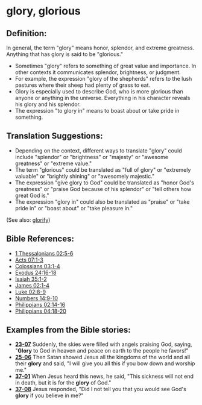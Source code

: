 # glory, glorious #

## Definition: ##

In general, the term "glory" means honor, splendor, and extreme greatness. Anything that has glory is said to be "glorious."

* Sometimes "glory" refers to something of great value and importance. In other contexts it communicates splendor, brightness, or judgment.
* For example, the expression "glory of the shepherds" refers to the lush pastures where their sheep had plenty of grass to eat.
* Glory is especially used to describe God, who is more glorious than anyone or anything in the universe. Everything in his character reveals his glory and his splendor.
* The expression "to glory in" means to boast about or take pride in something.

## Translation Suggestions: ##

* Depending on the context, different ways to translate "glory" could include "splendor" or "brightness" or "majesty" or "awesome greatness" or "extreme value."
* The term "glorious" could be translated as  "full of glory" or "extremely valuable" or "brightly shining" or "awesomely majestic."
* The expression "give glory to God" could be translated as "honor God's greatness" or "praise God because of his splendor" or "tell others how great God is."
* The expression "glory in" could also be translated as "praise" or "take pride in" or "boast about" or "take pleasure in."

(See also: [glorify](../kt/glorify.md))

## Bible References: ##

* [1 Thessalonians 02:5-6](https://door43.org/en/bible/notes/1th/02/05)
* [Acts 07:1-3](https://door43.org/en/bible/notes/act/07/01)
* [Colossians 03:1-4](https://door43.org/en/bible/notes/col/03/01)
* [Exodus 24:16-18](https://door43.org/en/bible/notes/exo/24/16)
* [Isaiah 35:1-2](https://door43.org/en/bible/notes/isa/35/01)
* [James 02:1-4](https://door43.org/en/bible/notes/jas/02/01)
* [Luke 02:8-9](https://door43.org/en/bible/notes/luk/02/08)
* [Numbers 14:9-10](https://door43.org/en/bible/notes/num/14/09)
* [Philippians 02:14-16](https://door43.org/en/bible/notes/php/02/14)
* [Philippians 04:18-20](https://door43.org/en/bible/notes/php/04/18)

## Examples from the Bible stories: ##

* __[23-07](https://door43.org/en/obs/notes/frames/23-07)__ Suddenly, the skies were filled with angels praising God, saying, "__Glory__  to God in heaven and peace on earth to the people he favors!"
* __[25-06](https://door43.org/en/obs/notes/frames/25-06)__ Then Satan showed Jesus all the kingdoms of the world and all their __glory__  and said, "I will give you all this if you bow down and worship me."
* __[37-01](https://door43.org/en/obs/notes/frames/37-01)__ When Jesus heard this news, he said, "This sickness will not end in death, but it is for the __glory__  of God."
* __[37-08](https://door43.org/en/obs/notes/frames/37-08)__ Jesus responded, "Did I not tell you that you would see God's __glory__  if you believe in me?"



